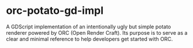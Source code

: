 # orc-potato-gd-impl
A GDScript implementation of an intentionally ugly but simple potato renderer powered by ORC (Open Render Craft). Its purpose is to serve as a clear and minimal reference to help developers get started with ORC.
